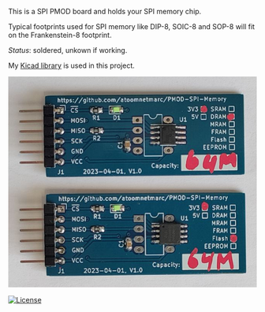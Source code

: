 This is a SPI PMOD board and holds your SPI memory chip.

Typical footprints used for SPI memory like DIP-8, SOIC-8 and SOP-8 will fit on the Frankenstein-8 footprint.

*Status*: soldered, unkown if working.

My [Kicad library](https://github.com/atoomnetmarc/ATOOMNETKICAD) is used in this project.

![](PMOD%20SPI%20Memory.jpg)

[![License](https://img.shields.io/badge/License-Apache%202.0-blue.svg)](https://opensource.org/licenses/Apache-2.0)
